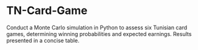 # TN-Card-Game
Conduct a Monte Carlo simulation in Python to assess six Tunisian card games, determining winning probabilities and expected earnings. Results presented in a concise table.
